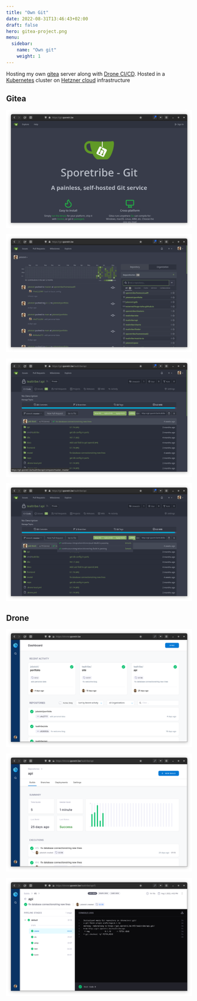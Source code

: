 ```yaml
---
title: "Own Git"
date: 2022-08-31T13:46:43+02:00
draft: false
hero: gitea-project.png
menu:
  sidebar:
    name: "Own git"
    weight: 1
---
```


Hosting my own [gitea](https://gitea.io) server along with [Drone CI/CD](https://drone.io).
Hosted in a [Kubernetes](https://kubernetes.io) cluster on [Hetzner cloud](https://console.hetzner.cloud/) infrastructure

## Gitea
![gitea-home](gitea-home.png)

![gitea-projects](gitea-projects.png)

![gitea-project](gitea-project.png)

![gitea-project-ci-cd](gitea-project-ci-cd.png)

## Drone
![drone-home](drone-home.png)

![drone-project](drone-project.png)

![drone-project-run](drone-project-run.png)
